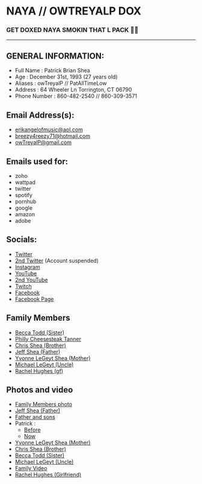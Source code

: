 # NAYA // OWTREYALP DOX
### GET DOXED NAYA SMOKIN THAT L PACK 🤡🥱
---
## GENERAL INFORMATION:
  * Full Name : Patrick Brian Shea
  * Age : December 31st, 1993 (27 years old)
  * Aliases : owTreyalP // PatAllTimeLow 
  * Address : 64 Wheeler Ln Torrington, CT 06790
  * Phone Number : 860-482-2540 // 860-309-3571

## Email Address(s):
  * erikangelofmusic@aol.com
  * breezy4reezy71@hotmail.com
  * owTreyalP@gmail.com

## Emails used for:
  * zoho
  * wattpad
  * twitter
  * spotify
  * pornhub
  * google
  * amazon
  * adobe

## Socials:
  * [Twitter](https://twitter.com/owTreyalP)
  * [2nd Twitter](https://twitter.com/patalltimelow) (Account suspended)
  * [Instagram](https://www.instagram.com/owtreyalp/)
  * [YouTube](https://youtube.com/user/owTreyalP)
  * [2nd YouTube](https://youtube.com/c/owTreyalPRoleplays)
  * [Twitch](https://www.twitch.tv/naya)
  * [Facebook](https://www.facebook.com/PatrickBRShea)
  * [Facebook Page](https://www.facebook.com/owTreyalP)

## Family Members
  * [Becca Todd  (Sister)](https://www.facebook.com/becca.swearingen.5)
  * [Philly Cheesesteak Tanner](https://www.facebook.com/phillip.tanner.121)
  * [Chris Shea (Brother)](https://www.facebook.com/chris.shea.961)
  * [Jeff Shea (Father)](https://www.facebook.com/JeffreyShea1)
  * [Yvonne LeGeyt Shea (Mother)](https://www.facebook.com/yvonnemshea)
  * [Michael LeGeyt (Uncle)](https://www.facebook.com/michael.legeyt)
  * [Rachel Hughes (gf)](https://www.facebook.com/rachel.hughes.7505)

## Photos and video

 * [Family Members photo](https://gyazo.com/b462ff4ef460c561843140f8f59fb38b)
 * [Jeff Shea (Father)](https://gyazo.com/9552c52d5a501029f8bf8791f0c97ffb)
 * [Father and sons](https://gyazo.com/f01bebea8a8d8ede6ed17158db47b501)
 * Patrick :
    - [Before](https://gyazo.com/202a8fdaf84b09838ffdf81bba7a765b)
    - [Now](https://gyazo.com/cbdc8de9381b019be19995d78c34c080)
  * [Yvonne LeGeyt Shea (Mother)](https://gyazo.com/087e88412f0536be1c34449109351232)
  * [Chris Shea (Brother)](https://gyazo.com/bbed262c90c86556536130f16311f0d9)
  * [Becca Todd  (Sister)](https://gyazo.com/90975551b04c1f00bf9f99a8064a9fd1)
  * [Michael LeGeyt (Uncle)](https://gyazo.com/58e772fbceda326473e7b50b4e7cfaf8)
  * [Family Video](https://anonfiles.com/daP7JbO1u7/video_family_mp4)
  * [Rachel Hughes (Girlfriend)](https://gyazo.com/62ecb00a0a6acc024cbb3de47e5993ef)

